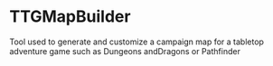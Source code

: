 # TTGMapBuilder
Tool used to generate and customize a campaign map for a tabletop adventure game such as Dungeons andDragons or Pathfinder
